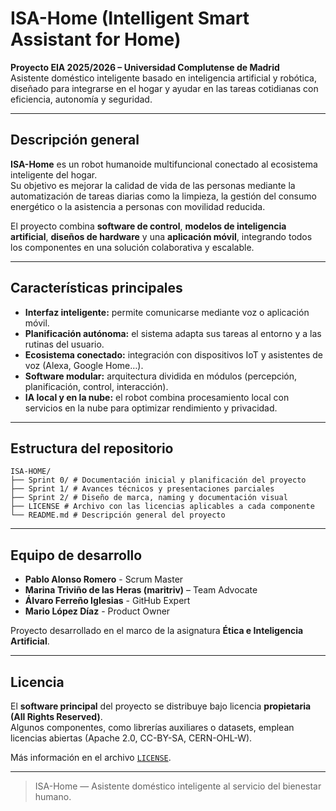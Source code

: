 # ISA-Home (Intelligent Smart Assistant for Home)

**Proyecto EIA 2025/2026 – Universidad Complutense de Madrid**  
Asistente doméstico inteligente basado en inteligencia artificial y robótica, diseñado para integrarse en el hogar y ayudar en las tareas cotidianas con eficiencia, autonomía y seguridad.

---

## Descripción general

**ISA-Home** es un robot humanoide multifuncional conectado al ecosistema inteligente del hogar.  
Su objetivo es mejorar la calidad de vida de las personas mediante la automatización de tareas diarias como la limpieza, la gestión del consumo energético o la asistencia a personas con movilidad reducida.  

El proyecto combina **software de control**, **modelos de inteligencia artificial**, **diseños de hardware** y una **aplicación móvil**, integrando todos los componentes en una solución colaborativa y escalable.

---

## Características principales

- **Interfaz inteligente:** permite comunicarse mediante voz o aplicación móvil.  
- **Planificación autónoma:** el sistema adapta sus tareas al entorno y a las rutinas del usuario.  
- **Ecosistema conectado:** integración con dispositivos IoT y asistentes de voz (Alexa, Google Home…).  
- **Software modular:** arquitectura dividida en módulos (percepción, planificación, control, interacción).  
- **IA local y en la nube:** el robot combina procesamiento local con servicios en la nube para optimizar rendimiento y privacidad.  

---

## Estructura del repositorio

```
ISA-HOME/
├── Sprint 0/ # Documentación inicial y planificación del proyecto
├── Sprint 1/ # Avances técnicos y presentaciones parciales
├── Sprint 2/ # Diseño de marca, naming y documentación visual
├── LICENSE # Archivo con las licencias aplicables a cada componente
└── README.md # Descripción general del proyecto
```


---

## Equipo de desarrollo

- **Pablo Alonso Romero** - Scrum Master
- **Marina Triviño de las Heras (maritriv)** – Team Advocate
- **Álvaro Ferreño Iglesias** - GitHub Expert
- **Mario López Díaz** - Product Owner

Proyecto desarrollado en el marco de la asignatura **Ética e Inteligencia Artificial**.

---

## Licencia

El **software principal** del proyecto se distribuye bajo licencia **propietaria (All Rights Reserved)**.  
Algunos componentes, como librerías auxiliares o datasets, emplean licencias abiertas (Apache 2.0, CC-BY-SA, CERN-OHL-W).  

Más información en el archivo [`LICENSE`](./LICENSE).


---

> ISA-Home — Asistente doméstico inteligente al servicio del bienestar humano.

